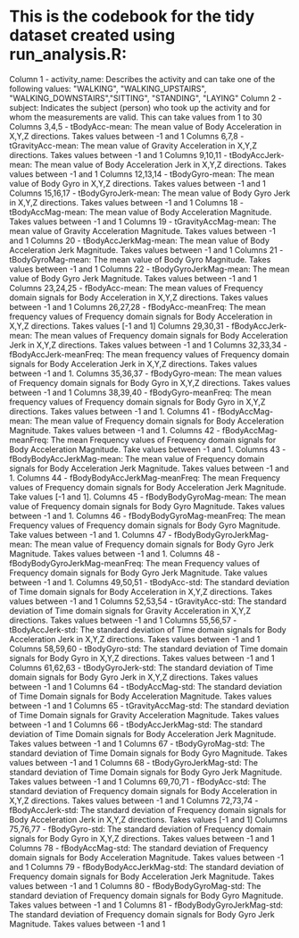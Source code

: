 This is the codebook for the tidy dataset created using run_analysis.R:
=======================================================================

Column 1 - activity_name: Describes the activity and can take one of the following values: "WALKING", "WALKING_UPSTAIRS", "WALKING_DOWNSTAIRS","SITTING", "STANDING", "LAYING"
Column 2 - subject: Indicates the subject (person) who took up the activity and for whom the measurements are valid. This can take values from 1 to 30
Columns 3,4,5 - tBodyAcc-mean: The mean value of Body Acceleration in X,Y,Z directions. Takes values between -1 and 1
Columns 6,7,8 - tGravityAcc-mean: The mean value of Gravity Acceleration in X,Y,Z directions. Takes values between -1 and 1
Columns 9,10,11 - tBodyAccJerk-mean: The mean value of Body Acceleration Jerk in X,Y,Z directions. Takes values between -1 and 1
Columns 12,13,14 - tBodyGyro-mean: The mean value of Body Gyro in X,Y,Z directions. Takes values between -1 and 1
Columns 15,16,17 - tBodyGyroJerk-mean: The mean value of Body Gyro Jerk in X,Y,Z directions. Takes values between -1 and 1
Columns 18 - tBodyAccMag-mean: The mean value of Body Acceleration Magnitude. Takes values between -1 and 1
Columns 19 - tGravityAccMag-mean: The mean value of Gravity Acceleration Magnitude. Takes values between -1 and 1
Columns 20 - tBodyAccJerkMag-mean: The mean value of Body Acceleration Jerk Magnitude. Takes values between -1 and 1
Columns 21 - tBodyGyroMag-mean: The mean value of Body Gyro Magnitude. Takes values between -1 and 1
Columns 22 - tBodyGyroJerkMag-mean: The mean value of Body Gyro Jerk Magnitude. Takes values between -1 and 1
Columns 23,24,25 - fBodyAcc-mean: The mean values of Frequency domain signals for Body Acceleration in X,Y,Z directions. Takes values between -1 and 1
Columns 26,27,28 - fBodyAcc-meanFreq: The mean frequency values of Frequency domain signals for Body Acceleration in X,Y,Z directions. Takes values [-1 and 1]
Columns 29,30,31 - fBodyAccJerk-mean: The mean values of Frequency domain signals for Body Acceleration Jerk in X,Y,Z directions. Takes values between -1 and 1
Columns 32,33,34 - fBodyAccJerk-meanFreq: The mean frequency values of Frequency domain signals for Body Acceleration Jerk in X,Y,Z directions. Takes values between -1 and 1.
Columns 35,36,37 - fBodyGyro-mean: The mean values of Frequency domain signals for Body Gyro in X,Y,Z directions. Takes values between -1 and 1
Columns 38,39,40 - fBodyGyro-meanFreq: The mean frequency values of Frequency domain signals for Body Gyro in X,Y,Z directions. Takes values between -1 and 1.
Columns 41 - fBodyAccMag-mean: The mean value of Frequency domain signals for Body Acceleration Magnitude. Takes values between -1 and 1.
Columns 42 - fBodyAccMag-meanFreq: The mean Frequency values of Frequency domain signals for Body Acceleration Magnitude. Take values between -1 and 1.
Columns 43 - fBodyBodyAccJerkMag-mean: The mean value of Frequency domain signals for Body Acceleration Jerk Magnitude. Takes values between -1 and 1.
Columns 44 - fBodyBodyAccJerkMag-meanFreq: The mean Frequency values of Frequency domain signals for Body Acceleration Jerk Magnitude. Take values [-1 and 1].
Columns 45 - fBodyBodyGyroMag-mean: The mean value of Frequency domain signals for Body Gyro Magnitude. Takes values between -1 and 1.
Columns 46 - fBodyBodyGyroMag-meanFreq: The mean Frequency values of Frequency domain signals for Body Gyro Magnitude. Take values between -1 and 1.
Columns 47 - fBodyBodyGyroJerkMag-mean: The mean value of Frequency domain signals for Body Gyro Jerk Magnitude. Takes values between -1 and 1.
Columns 48 - fBodyBodyGyroJerkMag-meanFreq: The mean Frequency values of Frequency domain signals for Body Gyro Jerk Magnitude. Take values between -1 and 1.
Columns 49,50,51 - tBodyAcc-std: The standard deviation of Time domain signals for Body Acceleration in X,Y,Z directions. Takes values between -1 and 1
Columns 52,53,54 - tGravityAcc-std: The standard deviation of Time domain signals for Gravity Acceleration in X,Y,Z directions. Takes values between -1 and 1
Columns 55,56,57 - tBodyAccJerk-std: The standard deviation of Time domain signals for Body Acceleration Jerk in X,Y,Z directions. Takes values between -1 and 1
Columns 58,59,60 - tBodyGyro-std: The standard deviation of Time domain signals for Body Gyro in X,Y,Z directions. Takes values between -1 and 1
Columns 61,62,63 - tBodyGyroJerk-std: The standard deviation of Time domain signals for Body Gyro Jerk in X,Y,Z directions. Takes values between -1 and 1
Columns 64 - tBodyAccMag-std: The standard deviation of Time Domain signals for Body Acceleration Magnitude. Takes values between -1 and 1
Columns 65 - tGravityAccMag-std: The standard deviation of Time Domain signals for Gravity Acceleration Magnitude. Takes values between -1 and 1
Columns 66 - tBodyAccJerkMag-std: The standard deviation of Time Domain signals for Body Acceleration Jerk Magnitude. Takes values between -1 and 1
Columns 67 - tBodyGyroMag-std: The standard deviation of Time Domain signals for Body Gyro Magnitude. Takes values between -1 and 1
Columns 68 - tBodyGyroJerkMag-std: The standard deviation of Time Domain signals for Body Gyro Jerk Magnitude. Takes values between -1 and 1
Columns 69,70,71 - fBodyAcc-std: The standard deviation of Frequency domain signals for Body Acceleration in X,Y,Z directions. Takes values between -1 and 1
Columns 72,73,74 - fBodyAccJerk-std: The standard deviation of Frequency domain signals for Body Acceleration Jerk in X,Y,Z directions. Takes values [-1 and 1]
Columns 75,76,77 - fBodyGyro-std: The standard deviation of Frequency domain signals for Body Gyro in X,Y,Z directions. Takes values between -1 and 1
Columns 78 - fBodyAccMag-std: The standard deviation of Frequency domain signals for Body Acceleration Magnitude. Takes values between -1 and 1
Columns 79 - fBodyBodyAccJerkMag-std: The standard deviation of Frequency domain signals for Body Acceleration Jerk Magnitude. Takes values between -1 and 1
Columns 80 - fBodyBodyGyroMag-std: The standard deviation of Frequency domain signals for Body Gyro Magnitude. Takes values between -1 and 1
Columns 81 - fBodyBodyGyroJerkMag-std: The standard deviation of Frequency domain signals for Body Gyro Jerk Magnitude. Takes values between -1 and 1
		